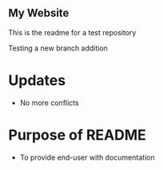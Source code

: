 ## My Website

This is the readme for a test repository

Testing a new branch addition

# Updates

- No more conflicts

# Purpose of README

- To provide end-user with documentation